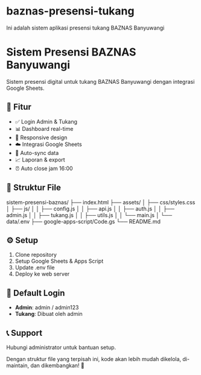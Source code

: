 # baznas-presensi-tukang
Ini adalah sistem aplikasi presensi tukang BAZNAS Banyuwangi

# Sistem Presensi BAZNAS Banyuwangi

Sistem presensi digital untuk tukang BAZNAS Banyuwangi dengan integrasi Google Sheets.

## 🚀 Fitur

- ✅ Login Admin & Tukang
- 📊 Dashboard real-time
- 📱 Responsive design
- ☁️ Integrasi Google Sheets
- 🔄 Auto-sync data
- 📈 Laporan & export
- ⏰ Auto close jam 16:00

## 📁 Struktur File

sistem-presensi-baznas/
├── index.html
├── assets/
│   ├── css/styles.css
│   ├── js/
│   │   ├── config.js
│   │   ├── api.js
│   │   ├── auth.js
│   │   ├── admin.js
│   │   ├── tukang.js
│   │   ├── utils.js
│   │   └── main.js
│   └── data/.env
├── google-apps-script/Code.gs
└── README.md


## ⚙️ Setup

1. Clone repository
2. Setup Google Sheets & Apps Script
3. Update .env file
4. Deploy ke web server

## 🔐 Default Login

- **Admin**: admin / admin123
- **Tukang**: Dibuat oleh admin

## 📞 Support

Hubungi administrator untuk bantuan setup.

Dengan struktur file yang terpisah ini, kode akan lebih mudah dikelola, di-maintain, dan dikembangkan! 🎯